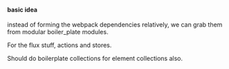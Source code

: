 


#### basic idea

instead of forming the webpack dependencies relatively, we can grab
them from modular boiler_plate modules.

For the flux stuff, actions and stores.


Should do boilerplate collections for element collections also.  